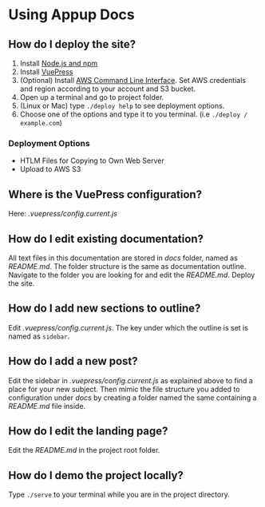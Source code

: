 # Using Appup Docs

## How do I deploy the site?
1. Install [Node.js and npm](https://nodejs.org/en/)
2. Install [VuePress](https://vuepress.vuejs.org/)
3. (Optional) Install [AWS Command Line Interface](https://aws.amazon.com/cli/). Set AWS credentials and region according to your account and S3 bucket.
4. Open up a terminal and go to project folder.
5. (Linux or Mac) type `./deploy help` to see deployment options.
6. Choose one of the options and type it to you terminal. (i.e `./deploy / example.com`)

### Deployment Options
* HTLM Files for Copying to Own Web Server
* Upload to AWS S3

## Where is the VuePress configuration?
Here: *.vuepress/config.current.js*

## How do I edit existing documentation?
All text files in this documentation are stored in *docs* folder, named as *README.md*. The folder structure is the same as documentation outline. Navigate to the folder you are looking for and edit the *README.md*. Deploy the site.

## How do I add new sections to outline?
Edit *.vuepress/config.current.js*. The key under which the outline is set is named as `sidebar`.

## How do I add a new post?
Edit the sidebar in *.vuepress/config.current.js* as explained above to find a place for your new subject. Then mimic the file structure you added to configuration under *docs* by creating a folder named the same containing a *README.md* file inside.

## How do I edit the landing page?
Edit the *README.md* in the project root folder.

## How do I demo the project locally?
Type `./serve` to your terminal while you are in the project directory.
